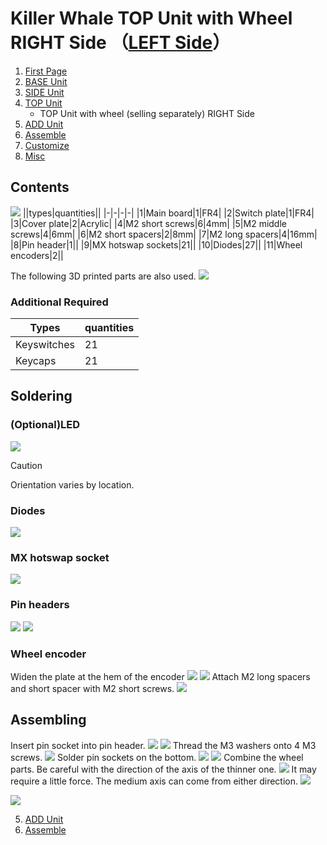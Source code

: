 # Killer Whale TOP Unit with Wheel RIGHT Side （[LEFT Side](../leftside/4_TOP_WHEEL.md)）

1. [First Page](../README_EN.md)
2. [BASE Unit](../rightside/2_BASE.md)
3. [SIDE Unit](../rightside/3_SIDE_TRACKBALL.md)
4. [TOP Unit](../rightside/4_TOP.md)
   - TOP Unit with wheel (selling separately) RIGHT Side
5. [ADD Unit](../rightside/5_ADD.md)
6. [Assemble](../rightside/6_ASSEMBLE.md)
7. [Customize](../rightside/7_CUSTOM.md)
8. [Misc](../rightside/8_MISC.md)


## Contents
![](../img/4_2_wheeltop_r/4_2_1_contents.jpg)
||types|quantities||
|-|-|-|-|
|1|Main board|1|FR4|
|2|Switch plate|1|FR4|
|3|Cover plate|2|Acrylic|
|4|M2 short screws|6|4mm|
|5|M2 middle screws|4|6mm|
|6|M2 short spacers|2|8mm|
|7|M2 long spacers|4|16mm|
|8|Pin header|1||
|9|MX hotswap sockets|21||
|10|Diodes|27||
|11|Wheel encoders|2||

The following 3D printed parts are also used.
![](../img/4_2_wheeltop_r/IMG_3343.jpg)

### Additional Required
|Types|quantities|
|-|-|
|Keyswitches|21|
|Keycaps|21|

## Soldering
### (Optional)LED
![](../img/4_2_wheeltop_r/4_2_3_led.jpg)
> [!CAUTION]
> Orientation varies by location.

### Diodes
![](../img/4_2_wheeltop_r/4_2_4_diodes.jpg)

### MX hotswap socket
![](../img/4_2_wheeltop_r/4_2_5_sockets.jpg)


### Pin headers
![](../img/c_pin_header_7.jpg)
![](../img/4_2_wheeltop_r/4_2_6_pinheaders.jpg)

### Wheel encoder
Widen the plate at the hem of the encoder
![](../img/c_whell.jpg)
![](../img/4_2_wheeltop_r/4_2_7_encoders.jpg)
Attach M2 long spacers and short spacer with M2 short screws.
![](../img/4_2_wheeltop_r/4_2_8_spacers.jpg)
## Assembling

Insert pin socket into pin header.
![](../img/c_pin_socket_7.jpg)
![](../img/4_2_wheeltop_r/4_2_9_pinsockets.jpg)
Thread the M3 washers onto 4 M3 screws.
![](../img/4_2_wheeltop_r/4_2_10_screws.jpg)
Solder pin sockets on the bottom.
![](../img/4_2_wheeltop_r/4_2_11_base.jpg)
![](../img/4_2_wheeltop_r/4_2_12_keyswitches.jpg)
Combine the wheel parts. Be careful with the direction of the axis of the thinner one.
![](../img/4_2_wheeltop_r/IMG_3348.jpg)
It may require a little force. The medium axis can come from either direction.
![](../img/4_2_wheeltop_r/IMG_3351.jpg)


![](../img/4_2_wheeltop_r/4_2_13_wheels.jpg)

5. [ADD Unit](../rightside/5_ADD.md)
6. [Assemble](../rightside/6_ASSEMBLE.md)
